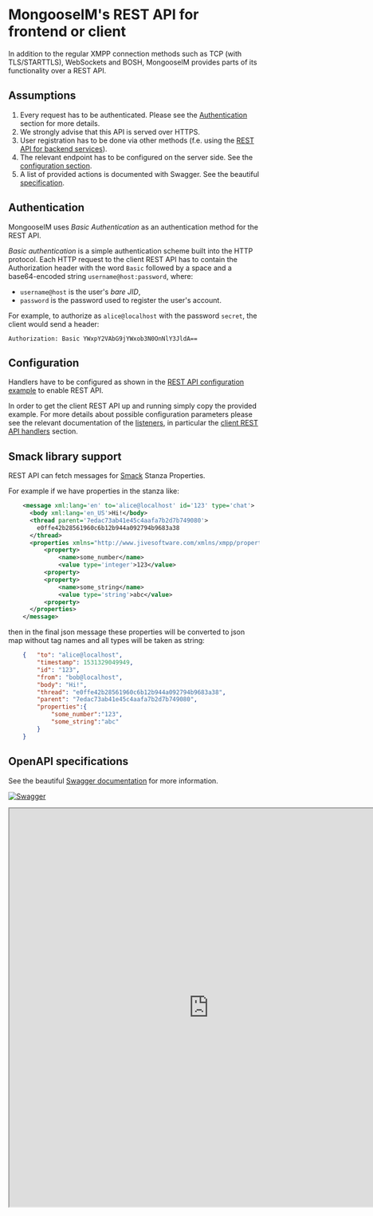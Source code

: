 # MongooseIM's REST API for frontend or client

In addition to the regular XMPP connection methods such as TCP (with TLS/STARTTLS),
WebSockets and BOSH, MongooseIM provides parts of its functionality over a REST API.

## Assumptions

1. Every request has to be authenticated.
Please see the [Authentication](#authentication) section for more details.
1. We strongly advise that this API is served over HTTPS.
1. User registration has to be done via other methods (f.e. using the
[REST API for backend services](Administration-backend.md)).
1. The relevant endpoint has to be configured on the server side.
See the [configuration section](#configuration).
1. A list of provided actions is documented with Swagger.
See the beautiful [specification](https://esl.github.io/MongooseDocs/latest/swagger/index.html?client=true).

## Authentication

MongooseIM uses *Basic Authentication* as an authentication method for the REST API.

*Basic authentication* is a simple authentication scheme built into the HTTP protocol.
Each HTTP request to the client REST API has to contain the Authorization header
with the word `Basic` followed by a space and a base64-encoded string
`username@host:password`, where:

- `username@host` is the user's *bare JID*,
- `password` is the password used to register the user's account.

For example, to authorize as `alice@localhost` with the password `secret`, the
client would send a header:

```
Authorization: Basic YWxpY2VAbG9jYWxob3N0OnNlY3JldA==
```

## Configuration

Handlers have to be configured as shown in the [REST API configuration example](../configuration/listen.md#example-3-client-api)
to enable REST API.

In order to get the client REST API up and running simply copy the provided example.
For more details about possible configuration parameters please see the relevant
documentation of the [listeners](../configuration/listen.md),
in particular the [client REST API handlers](../configuration/listen.md#handler-types-rest-api-client)
section.

## Smack library support
REST API can fetch messages for [Smack](https://github.com/igniterealtime/Smack/blob/master/documentation/extensions/properties.md#stanza-properties) Stanza Properties.

For example if we have properties in the stanza like:
```xml
    <message xml:lang='en' to='alice@localhost' id='123' type='chat'>
      <body xml:lang='en_US'>Hi!</body>
      <thread parent='7edac73ab41e45c4aafa7b2d7b749080'>
        e0ffe42b28561960c6b12b944a092794b9683a38
      </thread>
      <properties xmlns="http://www.jivesoftware.com/xmlns/xmpp/properties">
          <property>
              <name>some_number</name>
              <value type='integer'>123</value>
          <property>
          <property>
              <name>some_string</name>
              <value type='string'>abc</value>
          <property>
      </properties>
    </message>
```
then in the final json message these properties will be converted to json map without tag names and all types will be taken as string:
```json
    {   "to": "alice@localhost",
        "timestamp": 1531329049949,
        "id": "123",
        "from": "bob@localhost",
        "body": "Hi!",
        "thread": "e0ffe42b28561960c6b12b944a092794b9683a38",
        "parent": "7edac73ab41e45c4aafa7b2d7b749080",
        "properties":{
            "some_number":"123",
            "some_string":"abc"
        }
    }
```

## OpenAPI specifications

See the beautiful [Swagger documentation](https://esl.github.io/MongooseDocs/latest/swagger/index.html?client=true) for more information.

[![Swagger](https://nordicapis.com/wp-content/uploads/swagger-Top-Specification-Formats-for-REST-APIs-nordic-apis-sandoval-e1441412425742-300x170.png)](https://esl.github.io/MongooseDocs/latest/swagger/index.html?client=true)

<iframe src="https://esl.github.io/MongooseDocs/latest/swagger/index.html?client=true"
height="800" width="800" id="swagger-ui-iframe"></iframe>

<script>

$(document).ready(function() {
  if (window.location.host.match("github")){
    path = window.location.pathname.match("(.*)/REST-API/")[1]
    url = window.location.protocol + "//" + window.location.hostname
    finalURL = url + path + "/swagger/index.html?client=true"
    $('a[href$="swagger/index.html?client=true"]').attr('href', finalURL)
    $('#swagger-ui-iframe').attr('src', finalURL)
  }
})

</script>
